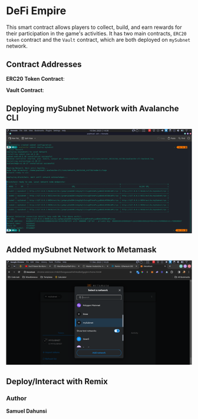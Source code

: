 # DeFi Empire

This smart contract allows players to collect, build, and earn rewards for their participation in the game's activities. It has two main contracts, `ERC20 token` contract and the `Vault` contract, which are both deployed on `mySubnet` network.

## Contract Addresses

**ERC20 Token Contract**:

**Vault Contract**:

## Deploying mySubnet Network with Avalanche CLI

![Subnet](./images/subnet.png)

## Added mySubnet Network to Metamask

![Network](./images/network.png)

## Deploy/Interact with Remix

<!-- image deploy/interact -->

<!-- 56289e99c94b6912bfc12adc093c9b51124f0dc54ac7a766b2bc5ccf558d8027 -->

### Author

**Samuel Dahunsi**
